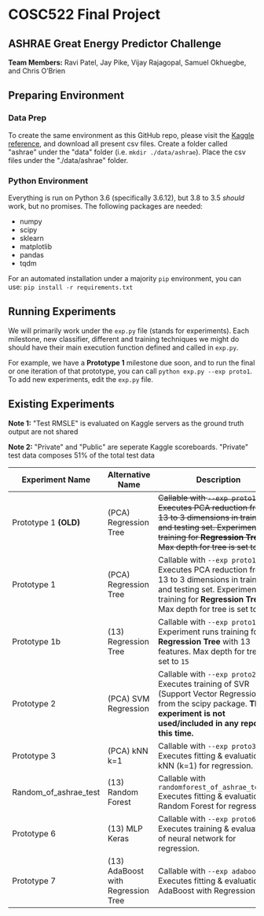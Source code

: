 # COSC522 Final Project
## ASHRAE Great Energy Predictor Challenge

**Team Members:** Ravi Patel, Jay Pike, Vijay Rajagopal, Samuel Okhuegbe, and Chris O’Brien

## Preparing Environment

### Data Prep

To create the same environment as this GitHub repo, please visit the [Kaggle reference](https://www.kaggle.com/c/ashrae-energy-prediction/data?select=train.csv), and download all present csv files. Create a folder called "ashrae" under the "data" folder (i.e. `mkdir ./data/ashrae`). Place the csv files under the "./data/ashrae" folder.

### Python Environment

Everything is run on Python 3.6 (specifically 3.6.12), but 3.8 to 3.5 _should_ work, but no promises. The following packages are needed:

* numpy
* scipy
* sklearn
* matplotlib
* pandas
* tqdm

For an automated installation under a majority `pip` environment, you can use: `pip install -r requirements.txt`

## Running Experiments

We will primarily work under the `exp.py` file (stands for experiments). Each milestone, new classifier, different and training techniques we might do should have their main execution function defined and called in `exp.py`. 

For example, we have a **Prototype 1** milestone due soon, and to run the final or one iteration of that prototype, you can call `python exp.py --exp proto1`. To add new experiments, edit the `exp.py` file.

## Existing Experiments

**Note 1:** "Test RMSLE" is evaluated on Kaggle servers as the ground truth output are not shared

**Note 2:** "Private" and "Public" are seperate Kaggle scoreboards. "Private" test data composes 51% of the total test data

| Experiment Name | Alternative Name  | Description | Validation RMSLE | R2 Score | Test RMSLE (Private/Public) |
| ----------- | ------------ | ----------- | ---------- | ---------- | ---------- |
| Prototype 1 **(OLD)**  |  (PCA) Regression Tree  | ~~Callable with `--exp proto1`. Executes PCA reduction from 13 to 3 dimensions in training and testing set. Experiment runs training for **Regression Tree**. Max depth for tree is set to `3`~~       | 2.5 | 0.101441 | 2.717/2.424 |
| Prototype 1  |  (PCA) Regression Tree  | Callable with `--exp proto1`. Executes PCA reduction from 13 to 3 dimensions in training and testing set. Experiment runs training for **Regression Tree**. Max depth for tree is set to `15`       | 1.847 | 0.34399 | 2.439/2.215 |
| Prototype 1b  |  (13) Regression Tree  | Callable with `--exp proto1b`. Experiment runs training for **Regression Tree** with 13 features. Max depth for tree is set to `15`       | 1.337 | 0.94611 | 1.829/1.502 |
| Prototype 2 |  (PCA) SVM Regression  | Callable with `--exp proto2`. Executes training of SVR (Support Vector Regression) from the scipy package. **This experiment is not used/included in any reports at this time.**        | N/A | N/A |N/A |
| Prototype 3 |  (PCA) kNN k=1  | Callable with `--exp proto3`. Executes fitting & evaluation of kNN (k=1) for regression. | 1.5 | 0.14192 | 3.098/2.704 |
| Random_of_ashrae_test |  (13) Random Forest  | Callable with `randomforest_of_ashrae_test.py` Executes fitting & evaluation of Random Forest for regression. | 0.8 | N/A | 1.758/1.363 |
| Prototype 6 |  (13) MLP Keras   | Callable with `--exp proto6`. Executes training & evaluation of neural network for regression. | 2.2 | -0.0001895 | 2.306/2.239 |
| Prototype 7 |  (13) AdaBoost with Regression Tree   | Callable with `--exp adaboost_v1`. Executes fitting & evaluation of AdaBoost with Regression Trees | 4.1 | -3.587e-05 | 4.559/4.129 |

